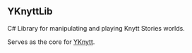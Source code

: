 ## YKnyttLib

C# Library for manipulating and playing Knytt Stories worlds.

Serves as the core for [YKnytt](https://github.com/youkaicountry/yknytt).

